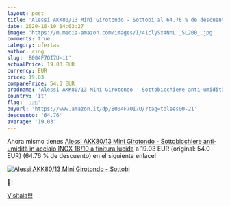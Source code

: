 ```yaml
---
layout: post
title: 'Alessi AKK80/13 Mini Girotondo - Sottobi al 64.76 % de descuento'
date: 2020-10-10 14:03:27
image: 'https://m.media-amazon.com/images/I/41clySx4NnL._SL200_.jpg'
comments: true
category: ofertas
author: ring
slug: 'B004F7OI7U-it'
actualPrice: 19.03 EUR
currency: EUR
price: 19.03
comparePrice: 54.0 EUR
prodname: 'Alessi AKK80/13 Mini Girotondo - Sottobicchiere anti-umidità in acciaio INOX 18/10 a finitura lucida'
country: 'it'
flag: '🇮🇹'
buyurl: 'https://www.amazon.it/dp/B004F7OI7U/?tag=tolees00-21'
descuento: '64.76'
average: '19.03'
---
```


Ahora mismo tienes [Alessi AKK80/13 Mini Girotondo - Sottobicchiere anti-umidità in acciaio INOX 18/10 a finitura lucida](https://www.amazon.it/dp/B004F7OI7U/?tag=tolees00-21) a 19.03 EUR (original: 54.0 EUR) (64.76 %  de descuento) en el siguiente enlace!

[![Alessi AKK80/13 Mini Girotondo - Sottobi](https://m.media-amazon.com/images/I/41clySx4NnL._SL200_.jpg)](https://www.amazon.it/dp/B004F7OI7U/?tag=tolees00-21)

🔎:


[Visítala!!!](https://www.amazon.it/dp/B004F7OI7U/?tag=tolees00-21)
